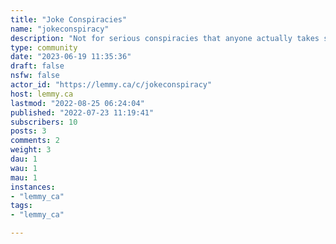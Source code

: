 ```yaml
---
title: "Joke Conspiracies" 
name: "jokeconspiracy"
description: "Not for serious conspiracies that anyone actually takes seriously. Ex it should be basically jokes, like [birds aren't real](https://en.wikipedia.org/wiki/Birds_Aren't_Real)"
type: community
date: "2023-06-19 11:35:36"
draft: false
nsfw: false
actor_id: "https://lemmy.ca/c/jokeconspiracy"
host: lemmy.ca
lastmod: "2022-08-25 06:24:04"
published: "2022-07-23 11:19:41"
subscribers: 10
posts: 3
comments: 2
weight: 3
dau: 1
wau: 1
mau: 1
instances:
- "lemmy_ca"
tags: 
- "lemmy_ca"

---
```

